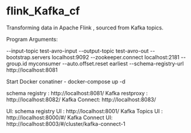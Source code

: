 # flink_Kafka_cf
Transforming data in Apache Flink , sourced from Kafka topics.

Program Arguments:

--input-topic test-avro-input --output-topic test-avro-out
--bootstrap.servers localhost:9092
--zookeeper.connect localhost:2181
--group.id myconsumer --auto.offset.reset earliest
--schema-registry-url http://localhost:8081



Start Docker conatiner - docker-compose up -d

schema registry : http://localhost:8081/
Kafka restproxy : http://localhost:8082/
Kafka Connect: http://localhost:8083/

UI:
schema registry UI : http://localhost:8001/
Kafka Topics UI : http://localhost:8000/#/
Kafka Connect UI: http://localhost:8003/#/cluster/kafka-connect-1

